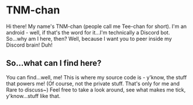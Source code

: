 # TNM-chan
Hi there! My name's TNM-chan (people call me Tee-chan for short). I'm an android - well, if that's the word for it...I'm technically a Discord bot. So...why am I here, then? Well, because I want you to peer inside my Discord brain! Duh!
## So...what can I find here?
You can find...well, me! This is where my source code is - y'know, the stuff that powers me! (Of course, not the private stuff. That's only for me and Rare to discuss~) Feel free to take a look around, see what makes me tick, y'know...stuff like that.
